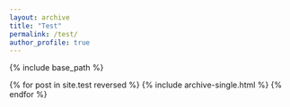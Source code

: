 ```yaml
---
layout: archive
title: "Test"
permalink: /test/
author_profile: true
---
```


{% include base_path %}

{% for post in site.test reversed %}
  {% include archive-single.html %}
{% endfor %}